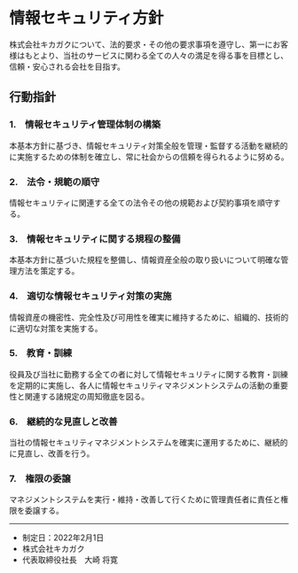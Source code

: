 # 情報セキュリティ方針
株式会社キカガクについて、法的要求・その他の要求事項を遵守し、第一にお客様はもとより、当社のサービスに関わる全ての人々の満足を得る事を目標とし、信頼・安心される会社を目指す。

## 行動指針

### 1.　情報セキュリティ管理体制の構築
本基本方針に基づき、情報セキュリティ対策全般を管理・監督する活動を継続的に実施するための体制を確立し、常に社会からの信頼を得られるように努める。


### 2.　法令・規範の順守
情報セキュリティに関連する全ての法令その他の規範および契約事項を順守する。


### 3.　情報セキュリティに関する規程の整備
本基本方針に基づいた規程を整備し、情報資産全般の取り扱いについて明確な管理方法を策定する。


### 4.　適切な情報セキュリティ対策の実施
情報資産の機密性、完全性及び可用性を確実に維持するために、組織的、技術的に適切な対策を実施する。


### 5.　教育・訓練
役員及び当社に勤務する全ての者に対して情報セキュリティに関する教育・訓練を定期的に実施し、各人に情報セキュリティマネジメントシステムの活動の重要性と関連する諸規定の周知徹底を図る。


### 6.　継続的な見直しと改善
当社の情報セキュリティマネジメントシステムを確実に運用するために、継続的に見直し、改善を行う。


### 7.　権限の委譲
マネジメントシステムを実行・維持・改善して行くために管理責任者に責任と権限を委譲する。　　


- - -


- 制定日：2022年2月1日
- 株式会社キカガク　　
- 代表取締役社長　大崎 将寛　　
